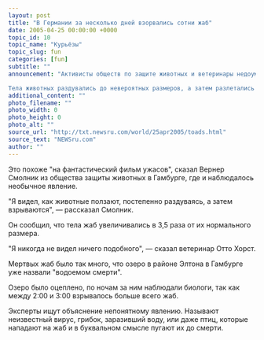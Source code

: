 ```yaml
---
layout: post
title: "В Германии за несколько дней взорвались сотни жаб"
date: 2005-04-25 00:00:00 +0000
topic_id: 10
topic_name: "Курьёзы"
topic_slug: fun
categories: [fun]
subtitle: ""
announcement: "Активисты обществ по защите животных и ветеринары недоумевают. В Германии за несколько дней странным образом буквально взорвалась почти тысяча жаб.

Тела животных раздувались до невероятных размеров, а затем разлетались на метр вокруг, сообщает AFP."
additional_content: ""
photo_filename: ""
photo_width: 0
photo_height: 0
photo_alt: ""
source_url: "http://txt.newsru.com/world/25apr2005/toads.html"
source_text: "NEWSru.com"
author: ""
---
```

Это похоже "на фантастический фильм ужасов", сказал Вернер Смолник из общества защиты животных в Гамбурге, где и наблюдалось необычное явление.

"Я видел, как животные ползают, постепенно раздуваясь, а затем взрываются", &mdash; рассказал Смолник.

Он сообщил, что тела жаб увеличивались в 3,5 раза от их нормального размера.

"Я никогда не видел ничего подобного", &mdash; сказал ветеринар Отто Хорст.

Мертвых жаб было так много, что озеро в районе Элтона в Гамбурге уже назвали "водоемом смерти".

Озеро было оцеплено, по ночам за ним наблюдали биологи, так как между 2:00 и 3:00 взрывалось больше всего жаб.

Эксперты ищут объяснение непонятному явлению. Называют неизвестный вирус, грибок, заразивший воду, или даже птиц, которые нападают на жаб и в буквальном смысле пугают их до смерти.
